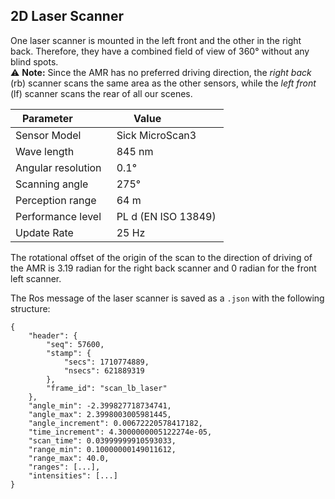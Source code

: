 ## 2D Laser Scanner
One laser scanner is mounted in the left front and the other in the right back. Therefore, they have a combined field of view of 360° without any blind spots.  
⚠ **Note:** Since the AMR has no preferred driving direction, the *right back* (rb) scanner scans the same area as the other sensors, while the *left front* (lf) scanner scans the rear of all our scenes.

| Parameter           | Value                |
|---------------------|----------------------|
| Sensor Model        | Sick MicroScan3      |
| Wave length         | 845 nm               |
| Angular resolution  | 0.1°                 |
| Scanning angle      | 275°                 |
| Perception range    | 64 m                 |
| Performance level   | PL d (EN ISO 13849)  |
| Update Rate         | 25 Hz                |

The rotational offset of the origin of the scan to the direction of driving of the AMR is 3.19 radian for the right back scanner and 0 radian for the front left scanner. 

The Ros message of the laser scanner is saved as a `.json` with the following structure:

```
{
    "header": {
        "seq": 57600,
        "stamp": {
            "secs": 1710774889,
            "nsecs": 621889319
        },
        "frame_id": "scan_lb_laser"
    },
    "angle_min": -2.399827718734741,
    "angle_max": 2.3998003005981445,
    "angle_increment": 0.00672220578417182,
    "time_increment": 4.3000000005122274e-05,
    "scan_time": 0.03999999910593033,
    "range_min": 0.10000000149011612,
    "range_max": 40.0,
    "ranges": [...],
    "intensities": [...]
}
```  
